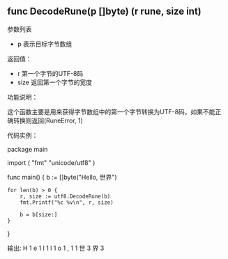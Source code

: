 
## func DecodeRune(p []byte) (r rune, size int)

参数列表

- p 表示目标字节数组

返回值：

- r    第一个字节的UTF-8码
- size 返回第一个字节的宽度

功能说明：

这个函数主要是用来获得字节数组中的第一个字节转换为UTF-8码，如果不能正确转换则返回(RuneError, 1)

代码实例：

package main

import (
	"fmt"
	"unicode/utf8"
)

func main() {
	b := []byte("Hello, 世界")

	for len(b) > 0 {
		r, size := utf8.DecodeRune(b)
		fmt.Printf("%c %v\n", r, size)

		b = b[size:]
	}

}

输出:
H 1
e 1
l 1
l 1
o 1
, 1
  1
世 3
界 3